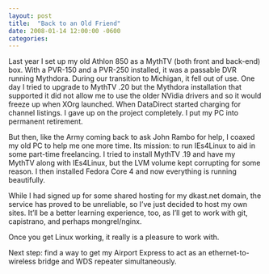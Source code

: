 ```yaml
---
layout: post
title:  "Back to an Old Friend"
date: 2008-01-14 12:00:00 -0600
categories: 
---
```


Last year I set up my old Athlon 850 as a MythTV (both front and back-end) box. With a PVR-150 and a PVR-250 installed, it was a passable DVR running Mythdora. During our transition to Michigan, it fell out of use. One day I tried to upgrade to MythTV .20 but the Mythdora installation that supported it did not allow me to use the older NVidia drivers and so it would freeze up when XOrg launched. When DataDirect started charging for channel listings. I gave up on the project completely. I put my PC into permanent retirement.

But then, like the Army coming back to ask John Rambo for help, I coaxed my old PC to help me one more time. Its mission: to run IEs4Linux to aid in some part-time freelancing. I tried to install MythTV .19 and have my MythTV along with IEs4Linux, but the LVM volume kept corrupting for some reason. I then installed Fedora Core 4 and now everything is running beautifully.

While I had signed up for some shared hosting for my dkast.net domain, the service has proved to be unreliable, so I&#8217;ve just decided to host my own sites. It&#8217;ll be a better learning experience, too, as I&#8217;ll get to work with git, capistrano, and perhaps mongrel/nginx.

Once you get Linux working, it really is a pleasure to work with.

Next step: find a way to get my Airport Express to act as an ethernet-to-wireless bridge and WDS repeater simultaneously.
